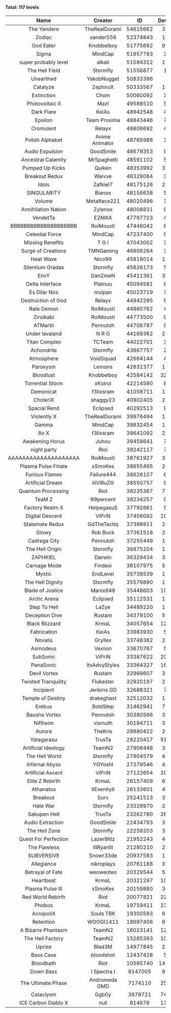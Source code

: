 #### Total: 117 levels

| Name | Creator | ID | Downloads | Likes |
|:---:|:---:|:---:|:---:|:---:|
| The Yandere | TheRealDorami | 54615662 | 353175 | 54103
| Zodiac | xander556 | 52374843 | 139010 | 13442
| God Eater | Knobbelboy | 51775692 | 929933 | 105777
| Sigma | MindCap | 51657783 | 37445 | 3479
| super probably level | alkali | 51584312 | 122902 | 8468
| The Hell Field | Stormfly | 51556877 | 18435 | 1757
| Unearthed | YakobNugget | 50833396 | 4659 | 457
| Catalyze | ZephiroX | 50333567 | 104335 | 8417
| Extinction | Chom | 50060092 | 35007 | 2618
| Photovoltaic II | Mazl | 49588510 | 59272 | 5292
| Dark Flare | KeiAs | 48942548 | 46496 | 4435
| Epsilon | Team Proxima | 48843446 | 71841 | 6871
| Cromulent | Relayx | 48808692 | 43530 | 5071
| Polish Alphabet | Anime Animator | 48765988 | 39999 | 2700
| Audio Expulsion | GoodSmile | 48679353 | 98290 | 8217
| Ancestral Calamity | MrSpaghetti | 48591102 | 56705 | 5092
| Pumped Up Kicks | Quiken | 48353992 | 338238 | 46773
| Breakout Redux | Waivve | 48329084 | 32709 | 2991
| Idols | Zafkiel7 | 48175126 | 245582 | 27466
| SINGULARITY | Bianox | 48156638 | 50054 | 7360
| Volume | Metalface221 | 48020496 | 35747 | 2397
| Annihilation Nation | Zylenox | 48008831 | 93302 | 8226
| VendetTa | E2MAX | 47797723 | 43872 | 4016
| BBBBBBBBBBBBBBBBBBBB | RoiMousti | 47446042 | 63975 | 4142
| Celestial Force  | MindCap | 47237400 | 91354 | 8216
| Missing Benefits | T G I | 47043002 | 33090 | 2441
| Surge of Creations | TMNGaming | 46806264 | 36331 | 3220
| Heat Wave | Nico99 | 45818014 | 102253 | 8925
| Silentium Gradas | Stormfly | 45626173 | 56167 | 4408
| EnvY | DanZmeN | 45411361 | 353184 | 30399
| Delta Interface | Platnuu | 45094581 | 92340 | 8829
| Es Dilar Nos | mulpan | 45023719 | 76828 | 6676
| Destruction of God | Relayx | 44942295 | 97843 | 9497
| Rate Demon | RoiMousti | 44860762 | 49156 | 4579
| Ziroikabi | RoiMousti | 44773500 | 96826 | 7975
| ATMarbl | Pennutoh | 44706787 | 93834 | 8094
| Under lavaland | N R G | 44169362 | 282225 | 25067
| Titan Complex | TCTeam | 44022701 | 37139 | 3564
| Achondrite | Stormfly | 43967757 | 25946 | 2435
| Atmosphere | VoidSquad | 42664144 | 43144 | 3436
| Paroxysm | Lemons | 42631377 | 177778 | 14140
| Bloodlust | Knobbelboy | 42584142 | 3201237 | 282441
| Torrential Storm | xKstrol | 42214580 | 84153 | 2442
| Demonicat | f3lixsram | 41058711 | 181649 | 14168
| CholeriX | shaggy23 | 40902405 | 270346 | 19565
| Spacial Rend | Eclipsed | 40292513 | 91428 | 7800
| Violently X | TheRealDorami | 39976494 | 151072 | 12935
| Gamma | MindCap | 39832454 | 142845 | 12504
| 8o X | f3lixsram | 39641092 | 299495 | 22513
| Awakening Horus | Juhou | 39458641 | 71455 | 6332
| night party | Rlol | 39242117 | 79912 | 7426
| AAAAAAAAAAAAAAAAAAAA | RoiMousti | 38761927 | 372592 | 23587
| Plasma Pulse Finale | xSmoKes | 38655495 | 211770 | 18452
| Furious Flames | Failure444 | 38626107 | 62034 | 4806
| Artificial Dream | iIiViRuZiIi | 38550757 | 81770 | 6987
| Quantum Processing | Riot | 38235367 | 743023 | 48335
| TeaM Z | 99percent | 38234257 | 90254 | 7120
| Factory Realm X | HelpegasuS | 37792861 | 53682 | 5017
| Digital Descent | ViPriN | 37456092 | 1047216 | 95260
| Stalemate Redux | GdTheTactiq | 37398911 | 238877 | 17750
| Glowy | Rob Buck | 37361518 | 276000 | 26863
| Cadrega City | Pennutoh | 37255449 | 151871 | 13570
| The Hell Origin | Stormfly | 36875204 | 130418 | 10193
| ZAPHKIEL | Darwin | 36329434 | 333071 | 34687
| Carnage Mode | Findexi | 36107975 | 518530 | 47985
| Mystic | EndLevel | 35738539 | 180229 | 16422
| The Hell Dignity | Stormfly | 35579890 | 165112 | 13786
| Blade of Justice | Manix648 | 35448603 | 1057283 | 104642
| Arctic Arena | Eclipsed | 35112531 | 109958 | 8275
| Step To Hell | LaZye | 34489220 | 170939 | 16816
| Deception Dive | Rustam | 34379100 | 516592 | 34984
| Black Blizzard | KrmaL | 34057654 | 1295487 | 121075
| Fabrication | KeiAs | 33983930 | 59457 | 6347
| Novalis | Gryllex | 33748382 | 254786 | 22699
| Asmodeus | Vexiion | 33670767 | 51610 | 4727
| SubSonic | ViPriN | 33387622 | 2080378 | 153989
| PanaSonic | ItsAdvyStyles | 33364327 | 1685114 | 198440
| Devil Vortex | Rustam | 32969607 | 315031 | 27559
| Twisted Tranquility | Flukester | 32920197 | 232311 | 22220
| Incipient | Jenkins GD | 32688321 | 75319 | 6953
| Temple of Destiny | drakeghast | 32512032 | 174772 | 16785
| Erebus | BoldStep | 31462941 | 738632 | 67323
| Bausha Vortex | Pennutoh | 30380566 | 352930 | 31215
| Niflheim | vismuth | 30194711 | 326662 | 25847
| Aurora | TheKris | 28880422 | 230867 | 21292
| Yatagarasu  | TrusTa | 28220417 | 5107634 | 454874
| Artificial Ideology | TeamN2 | 27908448 | 373734 | 36649
| The Hell World | Stormfly | 27904579 | 406859 | 29025
| Infernal Abyss | YGYoshI | 27379546 | 413640 | 40574
| Artificial Ascent | ViPriN | 27122654 | 2025972 | 171642
| Elite Z Rebirth | KrmaL | 26157409 | 690933 | 43859
| Athanatos | IIExenityII | 26133601 | 450489 | 48790
| Breakout | Surv | 25241513 | 306570 | 30465
| Hate War | Stormfly | 23328970 | 217303 | 16043
| Sakupen Hell | TrusTa | 23262780 | 2601540 | 181722
| Audio Extraction | GoodSmile | 22434793 | 358390 | 33469
| The Hell Zone | Stormfly | 22259203 | 395533 | 25197
| Quest For Perfection | LazerBlitz | 21952243 | 404018 | 33833
| The Flawless | IlIRyanIlI | 21280210 | 282365 | 24957
| SUBVERSIVE | Snowr33de | 20937583 | 133776 | 16101
| Allegiance | nikroplays | 20761188 | 398960 | 42109
| Betrayal of Fate | weoweoteo | 20329544 | 569134 | 51960
| Heartbeat | KrmaL | 20321297 | 1045409 | 89793
| Plasma Pulse III | xSmoKes | 20159880 | 301915 | 28714
| Red World Rebirth | Riot | 20077821 | 2218367 | 142413
| Phobos | KrmaL | 19759411 | 2378895 | 204315
| AcropoliX | Souls TRK | 19300593 | 629079 | 79693
| Retention | WOOGI1411 | 18697406 | 613289 | 72965
| A Bizarre Phantasm | TeamN2 | 16023141 | 1266118 | 122712
| The Hell Factory | TeamN2 | 15265393 | 1041610 | 98981
| Uprise | Blad3M | 14977845 | 253337 | 23409
| Bass Cave | bloodshot | 12437428 | 54265 | 5336
| Bloodbath | Riot | 10565740 | 14714679 | 1279676
| Down Bass | I Spectra I | 8147005 | 834037 | 72842
| The Ultimate Phase | Andromeda GMD | 7174110 | 2503413 | 241063
| Cataclysm | Ggb0y | 3979721 | 7470679 | 571159
| ICE Carbon Diablo X | null | 814678 | 1354311 | 94259
